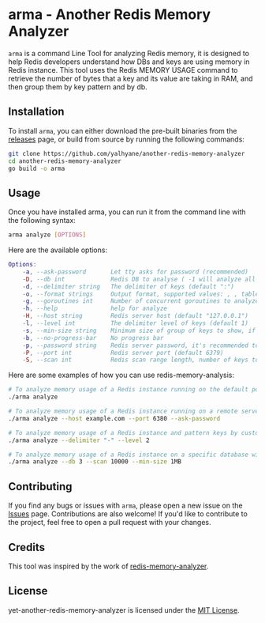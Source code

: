# arma - Another Redis Memory Analyzer

`arma` is a command Line Tool for analyzing Redis memory, it is designed to help Redis developers understand how DBs and keys are using memory in Redis instance.
This tool uses the Redis MEMORY USAGE command to retrieve the number of bytes that a key and its value are taking in RAM, and then group them by key pattern and by db.

## Installation

To install `arma`, you can either download the pre-built binaries from the [releases](https://github.com/yalhyane/another-redis-memory-analyzer/releases) page, or build from source by running the following commands:

```bash
git clone https://github.com/yalhyane/another-redis-memory-analyzer
cd another-redis-memory-analyzer
go build -o arma
```


## Usage
Once you have installed arma, you can run it from the command line with the following syntax:
```bash
arma analyze [OPTIONS]
```

Here are the available options:

```lua
Options:
    -a, --ask-password       Let tty asks for password (recommended)
    -D, --db int             Redis DB to analyse ( -1 will analyze all dbs ) (default -1)
    -d, --delimiter string   The delimiter of keys (default ":")
    -o, --format strings     Output format, supported values: , , table, json (default [table])
    -g, --goroutines int     Number of concurrent goroutines to analyze a redis DB (default 50)
    -h, --help               help for analyze
    -H, --host string        Redis server host (default "127.0.0.1")
    -l, --level int          The delimiter level of keys (default 1)
    -s, --min-size string    Minimum size of group of keys to show, if group of keys is less than this size it won't be shown. Human readable size (KB, MB, GB...) (default "1KB")
    -b, --no-progress-bar    No progress bar
    -p, --password string    Redis server password, it's recommended to use -a flag which will ask for your password which will prevent it from appearing in tty history
    -P, --port int           Redis server port (default 6379)
    -S, --scan int           Redis scan range length, number of keys to scan at once (default 500)
```
Here are some examples of how you can use redis-memory-analysis:

```bash
# To analyze memory usage of a Redis instance running on the default port on the local machine:
./arma analyze

# To analyze memory usage of a Redis instance running on a remote server with a custom port and password:
./arma analyze --host example.com --port 6380 --ask-password

# To analyze memory usage of a Redis instance and pattern keys by custom delimiter and a minimum level:
./arma analyze --delimiter "-" --level 2

# To analyze memory usage of a Redis instance on a specific database with larger scan range and only show big keys:
./arma analyze --db 3 --scan 10000 --min-size 1MB
```

## Contributing
If you find any bugs or issues with `arma`, please open a new issue on the [Issues](https://github.com/yalhyane/another-redis-memory-analyzer/issues) page.
Contributions are also welcome! If you'd like to contribute to the project, feel free to open a pull request with your changes.

## Credits
This tool was inspired by the work of [redis-memory-analyzer](https://github.com/hto/redis-memory-analyzer).

## License
yet-another-redis-memory-analyzer is licensed under the [MIT License](https://github.com/yalhyane/another-redis-memory-analyzer/blob/main/LICENSE).


